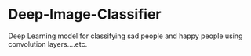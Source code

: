 # Deep-Image-Classifier
Deep Learning model for classifying sad people and happy people using convolution layers....etc. 
